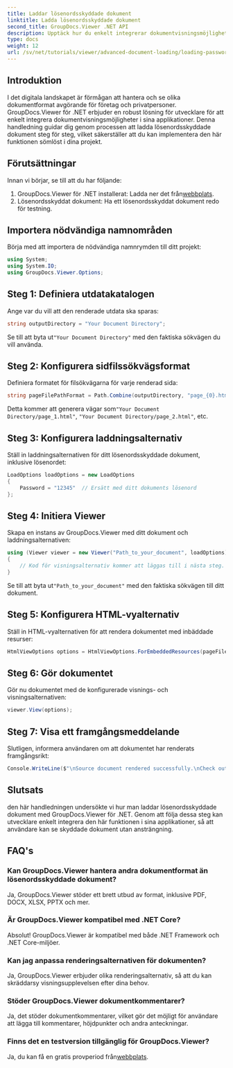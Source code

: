 ```yaml
---
title: Laddar lösenordsskyddade dokument
linktitle: Ladda lösenordsskyddade dokument
second_title: GroupDocs.Viewer .NET API
description: Upptäck hur du enkelt integrerar dokumentvisningsmöjligheter i dina .NET-applikationer med GroupDocs.Viewer. Denna handledning ger en omfattande, steg-för-steg-guide.
type: docs
weight: 12
url: /sv/net/tutorials/viewer/advanced-document-loading/loading-password-protected-document/
---
```

## Introduktion

I det digitala landskapet är förmågan att hantera och se olika dokumentformat avgörande för företag och privatpersoner. GroupDocs.Viewer för .NET erbjuder en robust lösning för utvecklare för att enkelt integrera dokumentvisningsmöjligheter i sina applikationer. Denna handledning guidar dig genom processen att ladda lösenordsskyddade dokument steg för steg, vilket säkerställer att du kan implementera den här funktionen sömlöst i dina projekt.

## Förutsättningar

Innan vi börjar, se till att du har följande:

1.  GroupDocs.Viewer för .NET installerat: Ladda ner det från[webbplats](https://releases.groupdocs.com/viewer/net/).
2. Lösenordsskyddat dokument: Ha ett lösenordsskyddat dokument redo för testning.

## Importera nödvändiga namnområden

Börja med att importera de nödvändiga namnrymden till ditt projekt:

```csharp
using System;
using System.IO;
using GroupDocs.Viewer.Options;
```

## Steg 1: Definiera utdatakatalogen

Ange var du vill att den renderade utdata ska sparas:

```csharp
string outputDirectory = "Your Document Directory";
```
 Se till att byta ut`"Your Document Directory"` med den faktiska sökvägen du vill använda.

## Steg 2: Konfigurera sidfilssökvägsformat

Definiera formatet för filsökvägarna för varje renderad sida:

```csharp
string pageFilePathFormat = Path.Combine(outputDirectory, "page_{0}.html");
```

 Detta kommer att generera vägar som`"Your Document Directory/page_1.html"`, `"Your Document Directory/page_2.html"`, etc.

## Steg 3: Konfigurera laddningsalternativ

Ställ in laddningsalternativen för ditt lösenordsskyddade dokument, inklusive lösenordet:

```csharp
LoadOptions loadOptions = new LoadOptions
{
    Password = "12345"  // Ersätt med ditt dokuments lösenord
};
```

## Steg 4: Initiera Viewer

Skapa en instans av GroupDocs.Viewer med ditt dokument och laddningsalternativen:

```csharp
using (Viewer viewer = new Viewer("Path_to_your_document", loadOptions))
{
    // Kod för visningsalternativ kommer att läggas till i nästa steg.
}
```
 Se till att byta ut`"Path_to_your_document"` med den faktiska sökvägen till ditt dokument.

## Steg 5: Konfigurera HTML-vyalternativ

Ställ in HTML-vyalternativen för att rendera dokumentet med inbäddade resurser:

```csharp
HtmlViewOptions options = HtmlViewOptions.ForEmbeddedResources(pageFilePathFormat);
```

## Steg 6: Gör dokumentet

Gör nu dokumentet med de konfigurerade visnings- och visningsalternativen:

```csharp
viewer.View(options);
```

## Steg 7: Visa ett framgångsmeddelande

Slutligen, informera användaren om att dokumentet har renderats framgångsrikt:

```csharp
Console.WriteLine($"\nSource document rendered successfully.\nCheck output in {outputDirectory}.");
```

## Slutsats

den här handledningen undersökte vi hur man laddar lösenordsskyddade dokument med GroupDocs.Viewer för .NET. Genom att följa dessa steg kan utvecklare enkelt integrera den här funktionen i sina applikationer, så att användare kan se skyddade dokument utan ansträngning.

## FAQ's

### Kan GroupDocs.Viewer hantera andra dokumentformat än lösenordsskyddade dokument?

Ja, GroupDocs.Viewer stöder ett brett utbud av format, inklusive PDF, DOCX, XLSX, PPTX och mer.

### Är GroupDocs.Viewer kompatibel med .NET Core?

Absolut! GroupDocs.Viewer är kompatibel med både .NET Framework och .NET Core-miljöer.

### Kan jag anpassa renderingsalternativen för dokumenten?

Ja, GroupDocs.Viewer erbjuder olika renderingsalternativ, så att du kan skräddarsy visningsupplevelsen efter dina behov.

### Stöder GroupDocs.Viewer dokumentkommentarer?

Ja, det stöder dokumentkommentarer, vilket gör det möjligt för användare att lägga till kommentarer, höjdpunkter och andra anteckningar.

### Finns det en testversion tillgänglig för GroupDocs.Viewer?

 Ja, du kan få en gratis provperiod från[webbplats](https://releases.groupdocs.com/).